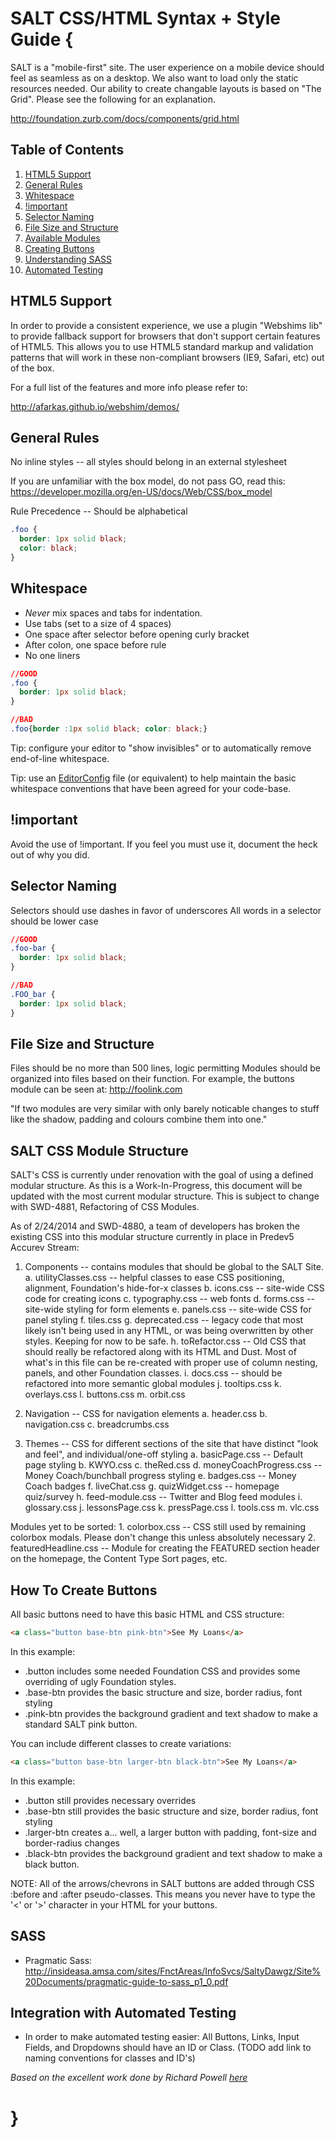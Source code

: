 SALT CSS/HTML Syntax + Style Guide {
==================

SALT is a "mobile-first" site.  The user experience on a mobile device should feel as seamless as on a desktop.  We also want to load only the static resources needed.
Our ability to create changable layouts is based on "The Grid".  Please see the following for an explanation.

http://foundation.zurb.com/docs/components/grid.html

## <a name='TOC'>Table of Contents</a>

  1. [HTML5 Support](#html5)
  2. [General Rules](#general)
  3. [Whitespace](#whitespace)
  4. [!important](#important)
  5. [Selector Naming](#naming)
  6. [File Size and Structure](#structure)
  7. [Available Modules](#modules)
  8. [Creating Buttons](#buttons)
  9. [Understanding SASS](#sass)
  10. [Automated Testing](#testing)

## <a name='html5'>HTML5 Support</a>

In order to provide a consistent experience, we use a plugin "Webshims lib" to provide fallback support for browsers that don't support certain features of HTML5. This allows you to use HTML5 standard markup and validation patterns that will work in these non-compliant browsers (IE9, Safari, etc) out of the box.

For a full list of the features and more info please refer to:

http://afarkas.github.io/webshim/demos/

## <a name='general'>General Rules</a>

No inline styles -- all styles should belong in an external stylesheet

If you are unfamiliar with the box model, do not pass GO, read this: https://developer.mozilla.org/en-US/docs/Web/CSS/box_model

Rule Precedence -- Should be alphabetical

```css
.foo {
  border: 1px solid black;
  color: black;
}
```

## <a name='whitespace'>Whitespace</a>

* _Never_ mix spaces and tabs for indentation.
* Use tabs (set to a size of 4 spaces)
* One space after selector before opening curly bracket
* After colon, one space before rule
* No one liners

```css
//GOOD
.foo {
  border: 1px solid black;
}

//BAD
.foo{border :1px solid black; color: black;}
```

Tip: configure your editor to "show invisibles" or to automatically remove
end-of-line whitespace.

Tip: use an [EditorConfig](http://editorconfig.org/) file (or equivalent) to
help maintain the basic whitespace conventions that have been agreed for your
code-base.

## <a name='important'>!important</a>
Avoid the use of !important.  If you feel you must use it, document the heck out of why you did.

## <a name='naming'>Selector Naming</a>

Selectors should use dashes in favor of underscores
All words in a selector should be lower case

```css
//GOOD
.foo-bar {
  border: 1px solid black;
}

//BAD
.FOO_bar {
  border: 1px solid black;
}
```

## <a name='structure'>File Size and Structure</a>
Files should be no more than 500 lines, logic permitting
Modules should be organized into files based on their function.
For example, the buttons module can be seen at: http://foolink.com

"If two modules are very similar with only barely noticable changes to stuff like the shadow, padding and colours combine them into one."


## <a name='modules'>SALT CSS Module Structure</a>

  SALT's CSS is currently under renovation with the goal of using a defined modular structure. As this is a Work-In-Progress, this document will be updated with the most current modular structure. This is subject to change with SWD-4881, Refactoring of CSS Modules. 
  
  As of 2/24/2014 and SWD-4880, a team of developers has broken the existing CSS into this modular structure currently in place in Predev5 Accurev Stream:

  1. Components -- contains modules that should be global to the SALT Site.
      a.  utilityClasses.css -- helpful classes to ease CSS positioning, alignment, Foundation's hide-for-x classes
      b.  icons.css -- site-wide CSS code for creating icons
      c.  typography.css -- web fonts
      d.  forms.css -- site-wide styling for form elements
      e.  panels.css -- site-wide CSS for panel styling
      f.  tiles.css
      g.  deprecated.css -- legacy code that most likely isn't being used in any HTML, or was being overwritten by other styles. Keeping for now to be safe.
      h.  toRefactor.css -- Old CSS that should really be refactored along with its HTML and Dust. Most of what's in this file can be re-created with proper use of column nesting, panels, and other Foundation classes.
      i.  docs.css -- should be refactored into more semantic global modules
      j.  tooltips.css
      k.  overlays.css
      l.  buttons.css
      m.  orbit.css

  3. Navigation -- CSS for navigation elements
      a.  header.css
      b.  navigation.css
      c.  breadcrumbs.css
  
  5. Themes -- CSS for different sections of the site that have distinct "look and feel", and individual/one-off styling
      a.  basicPage.css -- Default page styling
      b.  KWYO.css
      c.  theRed.css
      d.  moneyCoachProgress.css -- Money Coach/bunchball progress styling
      e.  badges.css -- Money Coach badges
      f.  liveChat.css
      g.  quizWidget.css -- homepage quiz/survey
      h.  feed-module.css -- Twitter and Blog feed modules
      i.  glossary.css
      j.  lessonsPage.css
      k.  pressPage.css
      l.  tools.css
      m.  vlc.css

  Modules yet to be sorted:
    1. colorbox.css -- CSS still used by remaining colorbox modals. Please don't change this unless absolutely necessary
    2. featuredHeadline.css -- Module for creating the FEATURED section header on the homepage, the Content Type Sort pages, etc.

  

## <a name='buttons'>How To Create Buttons</a>

All basic buttons need to have this basic HTML and CSS structure:

```html
<a class="button base-btn pink-btn">See My Loans</a>
```

In this example:
  * .button includes some needed Foundation CSS and provides some overriding of ugly Foundation styles. 
  * .base-btn provides the basic structure and size, border radius, font styling
  * .pink-btn provides the background gradient and text shadow to make a standard SALT pink button.

You can include different classes to create variations:
```html
<a class="button base-btn larger-btn black-btn">See My Loans</a>
```

In this example:
  * .button still provides necessary overrides
  * .base-btn still provides the basic structure and size, border radius, font styling
  * .larger-btn creates a... well, a larger button with padding, font-size and border-radius changes
  * .black-btn provides the background gradient and text shadow to make a black button.

NOTE: All of the arrows/chevrons in SALT buttons are added through CSS :before and :after pseudo-classes. This means you never have to type the '&lt;' or '&gt;' character in your HTML for your buttons.

## <a name='sass'>SASS</a>
  * Pragmatic Sass: http://insideasa.amsa.com/sites/FnctAreas/InfoSvcs/SaltyDawgz/Site%20Documents/pragmatic-guide-to-sass_p1_0.pdf

## <a name='testing'>Integration with Automated Testing</a>
  * In order to make automated testing easier:
    All Buttons, Links, Input Fields, and Dropdowns should have an ID or Class. (TODO add link to naming conventions for classes and ID's)

*Based on the excellent work done by Richard Powell [here](https://github.com/byrichardpowell/CSS-Style)*

}
=
